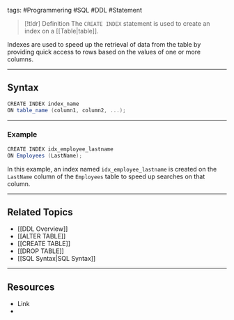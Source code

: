 tags: #Programmering #SQL #DDL #Statement 

> [!tldr] Definition
> The `CREATE INDEX` statement is used to create an index on a [[Table|table]]. 

Indexes are used to speed up the retrieval of data from the table by providing quick access to rows based on the values of one or more columns.

---

## Syntax
```csharp
CREATE INDEX index_name
ON table_name (column1, column2, ...);
```

---

### Example
```csharp
CREATE INDEX idx_employee_lastname
ON Employees (LastName);
```

In this example, an index named `idx_employee_lastname` is created on the `LastName` column of the `Employees` table to speed up searches on that column.

---

## Related Topics
- [[DDL Overview]]
- [[ALTER TABLE]]
- [[CREATE TABLE]]
- [[DROP TABLE]]
- [[SQL Syntax|SQL Syntax]]

---

## Resources
- Link
- 
